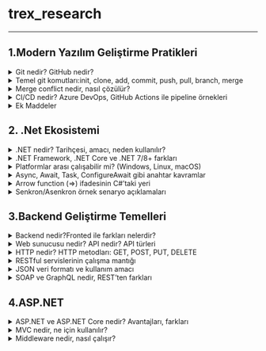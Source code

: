  # trex_research
***


## 1.Modern Yazılım Geliştirme Pratikleri
 
 <details> 
<summary>Git nedir? GitHub nedir?</summary>
  GİT:
   <ul>
      <li>Bir versiyon kontrol sistemidir.</li>
      <li>Projenin son haline ulaşmamızı ve projeyi güncel tutmayı sağlar.</li>
      <li>Yazılım geliştirme uygulamasıdır. </li>
     <li>Burada geliştiriciler etkileşim kurar,iletişime geçer ve iş birliği yaparlar.</li>
     <li>Geliştiriciler projeler üzerinde yeni kodlar yazarak yeni şeyler geliştirirler ve bu projeler üzeerinde ki değişiklikleri görebilirler.</li>
     <li>Yerel bir depoda çalışabileceği gibi çevrimiçi veya çevrimdışı uzak depolarda da çalışabilir.</li>
    <li>Geliştirme ekipleri beraber bir proje üzerinde mevcut olan sürümleri engellemeden bir yeni sürüm daha geliştirerek sürümleri yükseltmede geliştirmede yardımcı olur.</li>
</ul>
GitHub:
       <ul>
<li>Bulut tabanlı bir sistem.</li>
<li>Projelerin saklandığı yani depo edildiği bir sunucudur.</li>
</ul>

</details>


<details>
<summary>Temel git komutları:init, clone, add, commit, push, pull, branch, merge</summary>
Git komutu nedir?
<ul>
<li>Dosya kümesi içinde gerçekleştirilen değişiklikleri izlemeyi kolaylaştırır.</li>
<li>Sürüm kontrol sistemine ait araçlar çalıştırılabilir.Dosyaları listeleyebilir ve veriler üzerinde değişiklikler yapılabilir.</li>
</ul>

Git komutları nelerdir?
<ul>
<li>git init:Yeni bir depo açmak için ve hazırlanacak projelerde start vermek için kullanılır.Lokal dosyalarını buraya kaydedebilmeye olanak tanır.</li>
-ÖRNEK KULLANIM-> git init[depo adı]
  
<li>git clone:Uzak bir sunucuda ki projeyi bilgisayara indirebilir, bilgisayarda veya lokal server alanında ki güvenli bir konuma taşıyabilirsin.</li>
  -ÖRNEK KULLANIM-> git clone[url]
                    git clone[url]-b[depo adı]
                    
<li>git add:Bir projeyi ya da proje içinde ki bir dosyayı depo alanına eklemeni sağlar.</li>
  -ÖRNEK KULLANIM-> git add [dosya adı] (Belirtilen dosyayı depoya ekler.)
                    git add *  (Birden fazla ekleme yapar.)
                    
<li>git commit:Bir dosyayı sürüm geçmişine kalıcı olarak kaydeder.Git add komutu ile eklendiğinde diğer dosyalarıda kaydeder.Bu komutla yapılan değişiklikler local repository de görülür.</li>
  -ÖRNEK KULLANIM-> git commit -a
                    git commit -m “[kayıt mesajını yazın]”
                    
<li>git push:Bilgisayarda ve local sunucuda bulunan commitleri uzak depo alanlarına aktarmada kullanılır.</li>
  -ÖRNEK KULLANIM-> git push [değişken adı] master (Belli işlem demetlerini uzak sunucuya gönderir.)
                    git push [variable name] [branch] (Bu komut belirtilen değişkeni uzak depoya gönderir.)
                    git push –all [değişken adı] (Bu komut tüm işlem demetlerini uzak depoya gönderir.)
                    git push [değişken adı] :[branch name]  (Bu komut, uzak depoda özel olarak belirtilen işlem demetini siler.)
                    
<li>git pull:Uzak sunucuda ki değişiklik veya herhangi bir projeyi yerelleştirmek için kullanılır.</li>
  -ÖRNEK KULLANIM-> git pull[Depo Bağlantı Linti]
  
<li>git branch:Geçerli depolarda ki yerel dalları,sınıfları ve bölümleri listelemek için kullanılır.</li>
  -ÖRNEK KULLANIM-> git branch (Tüm bölümleri veya sınıfları listeler.)
                    git branch [bölüm adı] (Yeni bir sınıf veya bölüm ekler.)
                    git branch-b[bölüm adı] (Belirtilen bölüm veya sınıfı siler.)
                    
<li>git merge:Belirtilen uzantıyı veya dalı başka bir uzantı ile birleştirir.</li>
  -ÖRNEK KULLANIM-> git merge [branch adı]
</ul>
</details>


<details>
<summary>Merge conflict nedir, nasıl çözülür?</summary>
<dl>
  <dt>Merge confit neden oluşur?</dt>
      <dd>Bir dosyanın belli bir kısmı iki kişi tarafından değiştirilmeye çalışır ise uygulama hangisini uygulayacağını bilemez ve bu sorun ortaya çıkar.</dd>
     <dt>Nasıl çözülür?</dt>
     <dd>Çakışmalı hatalı dosyayı açıp <<<<<<<, =======, >>>>>>> işaretlerinden uygulama için mantıklı olanı seçeriz gerekirse birleştirebilirizde.En son olarak değişikliği git add ile sahneleyip git commit ile birleştirme tamamlanır.</dd>
       </dl>
     </details>

       
<details>
<summary>CI/CD nedir? Azure DevOps, GitHub Actions ile pipeline örnekleri</summary>
<dl>
    <dt>CI(Continuous Integration):Sürekli entegrasyon</dt>
     <dd>Tüm kod değişikliklerinin paylaşıldığı kaynak deposu.Her değişikliliği kaydettiğimizde veya birleştirdiğimizde otomatik olarak test etmek ve bir derleme başlatma uygulamasıdır.CI sayesinde hatalar,güvenlik sorunları daha kolay tespit edilip geliştirme sürecini çok daha erken bir aşamada düzeltilebilir.</dd><br>
     <dt>CD(Continuous Delivery):Sürekli teslimat</dt>
      <dd>Altyapı sağlama uygulama yayınlama sürecini geliştirmek için CI ile birlikte çalışan bir yazılım geliştirme uygulamasıdır.</dd>
      <br>Sürekli entegrasyon ve sürekli teslimatın birleşimidir.Yeni düzenlenmiş bir kodu committen üretime geçirmek için ihtiyaç duyulan manuel insan müdehalesinin çoğunu veya tamamını otomatikleştirir.CI veya CD den yana aynı zamanda altyapıyıda sağlamayı kapsar.Geliştirme ekipleri kodda değişiklik yapabilir ve  bunlar daha sonra otomatik olarak test edilip dağıtım için gönderilirler.<br>
      <dt>GitHub Actions ile Pipeline örnekleri:</dt>
      <dd>GitHub Actions GitHub üzerinden yapılan projeleri barındıran CI/CD iş akışları kurmaya yarayan bir sistem</dd>
      <dt>Azure DevOps ile Piepline örnekleri:</dt>
      <dd>Microsoft bulut tabanlı YMAL veya görsel olarak oluşturulabilen güçlü bir CI/CD aracıdır.</dd>     

</dl>
  </details>

  <details>
<summary>Ek Maddeler</summary>
<ul>
<li>İhtiyaç Analizi ve Planlama:</li>
Bir yazılım projesinin başlangıcında müşterinin ihtiyaçları ve projenin hedefleri detaylı bir şekilde analiz edilir.
<li>Tasarım:</li>
Tasarım aşamasında projenin mimarisi oluşturacak genel yapı tasarlanır.
<li>Geliştirme:</li>
Gerçek kod yazma aşamasıdır.
<li>Test Etme:</li>
Yazılımın istikrarlı ve hatalardan arındırılmış olması gerekmektedir.
<li>Dağıtım ve Yayınlama:</li>
Test aşamasından başarıyla geçtikten sonra, müşteriye sunulmak üzere son kez hazırlanır.
<li>Bakım ve Güncelleme:</li>
Kullanıcıların geri bildirimine göre yazılımın performansı takip edilip tekrar ele alınır.

</ul>
</details>


## 2.  .Net Ekosistemi
  <details>
  <summary>.NET nedir? Tarihçesi, amacı, neden kullanılır?</summary>
  <dl>
<dt>.NET nedir?</dt>
<dd>Herhangi bir işletim sisteminde yerek olarak çalışabilen masaüstü, web ve mobil uygulamalar oluşturmaya yönelik açık kaynaklı bir platformdur. .Net Core Microsoft tarafından sağlanan bir platformdur.90'lar sonlarında büyük bir değişim geçirmiştir.Bu projenin büyük bir değişim geçirmesini sağlayan ve tercih edilebilir kılan; C#, C++ dahil olmak üzere herhangi bir dilde uygulama yazma imknaı vermesidir.</dd>

<dt>.NET tarihçesi</dt>
<ul>
1.Dönem:.NET Framework
<li>2002->Microsoft, sadece Windows  üzerinde çalışan .NET Frameworkü 1.0 ı duyurdu. </li><br>
<li>2003->.NET Framework 1.1 çıktı ve ASP.NET Web performansı geliştirildi.</li><br>
<li>2005->.NET Framework 2.0 yayınlandı ASP.NET 2.0, Generics ve Windows form özellikleri geldi.</li><br>
<li>2006->.NET Framework yayınlandı.WPF(masaüstü için), WPCF(iletişim), WF(iş akışı)CardSpace eklendi. </li><br>
<li>2007-2008->.Net FRamework 3.5 çıktı.LINQ ve Entity Framework hayatımıza girdi.</li><br>
<li>2010->.NET Framework 4.0 yayınlandı. Prarlel Programming(çok çekşrdekli işlem desteği) ve yeni CLR yayınlandı.</li><br>
<li>2012->.NET Framework4.5 çıktı. </li><br>
<li>2013-2014->.NET Framework hala güçlüydü ama linux ve macOS destekleri yoktu ve kapalı kaynak kodu olduğundan çok büyük bir eksiydi ve bu dönemde açık kaynak kodlu program ihtiyacı son derece arttı.</li><br>

2.Dönem:.Net Core
<li>2014->Microsoft .NET Core'u duyurdu.</li>
<li>2016->.NET Core 1.0 yayınlandı ve ilk sürüm Entity Framework Core, ASP.NET de yayınlandı.</li><br>
<li>2017->.NET Core 2.0 çıktı.API sayısı genişledi, NET Framework ile uyumları arttı.</li><br>
<li>2018->.NET Core 2.1(LTS)duyuruldu performans ve stabilitesi ön plana çıktı.</li><br>
<li>2019->.NET Core 3.0 ve hemen ardından 3.1(LTS) yayınlandı.WPF ve Windows performans desteği eklendi,Blazor(C+ WebAssembly)tanıtıldı.</li><br>
<li>2020->Microsoft "Core" adını bıraktı NET 5 adını aldı. NET Framework, NET Core, Xamarin birleşerek tek  bir NERT platformu oldular. </li><br>

3.Dönem:Modern.NET7/8+:
<li>2021->.NET 6(LTS)en çok kullanılan sürümlerden biri oldu.</li><br>
<li>2022->.NET 7 performans ve bulut odaklı.</li><br>
<li>2023->.NET 8(LTS)MAUI ile mobil ve masaüstü birleşti yapay zeka entegrasyonu başladı.</li><br>
<li>2024->.NET 9 en güncel sürüm ve özellikle bulut tabanlı, modern uygulama odaklı.</li><br>

<dt>Amacı</dt>
<dd>NET Framework'ün yalnızca Windowsa bağlı olması ve kapalı kaynak kodlu yapsından dolayı geliştiricileri kısıtlamasından dolayı ortaya çıkan bir platformdur.O dönemlerde linux macOS gibi platformlara olan ihtiyaç artmıştı.Kısacası .NET Core'un amacı geliştiricilere daha özgür, geniş ve kendilerini yenileyebilecekleri bir alan bir platform sunmaktı.Window,Linux,macOS üzerinde çalışılması ile çapraz platform desteği öne çıktı</dd>

<dt>Neden kullanılır</dt>
<dd>Platform bağımsızlığı,açık kaynak ve topluluk desteği,yüksek performs, modüler yapı,modern uygulama geliştirme,uzun dönem destek(LTS)sürümleri
 sağladığından kullanılmasını en çok ön plana çıkaran ögeler de bunlardır.</dd>
</ul>
</details>
  
   <details>
<summary>.NET Framework, .NET Core ve .NET 7/8+ farkları</summary>
    
<table border="1">
    <body>
        <tr>
            <td>Özellik</td>
            <td>.NET Framework</td>
            <td>.NET Core</td>
            <td>.Net 7/8+</td>
    </td>
        </tr>
     
  <tr>
            <td>Çıkış Yılı</td>
            <td>2002</td>
            <td>2016</td>
            <td>2020</td>
        </tr>
         <tr>
            <td>Platform Desteği</td>
            <td>Windows</td>
            <td>Windows Linux macOS </td>
            <td>Windows Linux macOS</td>
        </tr>
         <tr>
            <td>Kaynak Kodu</td>
            <td>Kapalı</td>
            <td>Açık</td>
            <td>Açık</td>
        </tr>
         <tr>
            <td>Geliştirme Durumu</td>
            <td>Sadece bakım</td>
            <td>NET+5 ile birleşti</td>
            <td>Aktif</td>
        </tr>
         <tr>
            <td>Performans</td>
            <td>Düşük</td>
            <td>Orta</td>
            <td>En Yüksek</td>
        </tr>
         <tr>
            <td>Modern Teknoloji</td>
            <td>Yok</td>
            <td>Kısmen</td>
            <td>MAUI Blazor ML.NET Cloud-native</td>
        </tr>
         <tr>
            <td>Güncelleme</td>
            <td>Yok</td>
            <td>Yok</td>
            <td>Var</td>
        </tr>
         <tr>
            <td>Kullanım Alanları</td>
            <td>Eski Windows uygulamaları </td>
            <td>Çoklu platform uygulamaları web,API,Mikroservis</td>
            <td>Modern çoklu platform uygulamaları Bulut,web API ve dahası</td>
        </tr>
         <tr>
            <td>Desteklediği Araçlar</td>
            <td>Visual Studio</td>
            <td>Visual Studio VS Code ClI</td>
            <td>Visual Studio VS Code CLI </td>
        </tr>
        </body>
        </table>
             </details>

<details>
<summary>Platformlar arası çalışabilir mi? (Windows, Linux, macOS)</summary>
 <dl>
<dd>.NET Core ve NET7/8+ sürümleri hepsinin üzerinde sorunsuz çalışabilir.Uygulamalrın farklı iletişim sistemlerinde aynı şekilde derlenip çalışabilmesini sağlar.Tek bir kod tabanı üstünde konsol,web,masaüstü uygulamalrı ve bulut tabanlı mikroservisleri farklı platformlarda kullanabilirler.</dd>
</dl>
 </details>

<details>
<summary>Async, Await, Task, ConfigureAwait gibi anahtar kavramlar</summary>
 <dl>
<dd><li>Async:Senkron olan yani çağırıldığı şekilde ve birbirlerini beklemeyen fonksiyonları, asenkron hale çevirmemize yarar.</li></dd>
<dd><li>Await:Asenkron bir işlemi beklemek için kullanılır </li></dd>
<dd><li>Task:Bir programın işletim sistemi tarafından çalıştırılırken aldığı isim ya da görev.</li> </dd>
<dd><li>ConfigureAwait:Devam görevini yürütmek için main thread'in kullanıp kullanılmayacağını ayarlar.</li></dd>
 </dl>
 </details>

<details>
<summary>Arrow function (=>) ifadesinin C#’taki yeri</summary>
<li>Tek satırda fonksiyon tanımlama: static int Multiply(int x, int y) => x * y;</li>
<li>Lambda ifadesi: Func<int, int> square = n => n * n;</li>
 </details>

<details>
<summary>Senkron/Asenkron örnek senaryo açıklamaları</summary>
 <dl>
<dt>Senkron</dt>
 <dd>Kuralcı bir yapı ve tek yönlü bir zihin disiplinli bir şekilde sırayla kontrol eder.</dd>
 <dt>Asenkron</dt>
 <dd>Uyarlanabilir, esnek ve çok işe sahip.Bir yapılacaktan başka bir yapılacağa geçer ve en son hepsini derler.Zahmetsiz, hızlı yüklenen bir akış kurar.</dd>
 </dl>
 </details>


 ## 3.Backend Geliştirme Temelleri
 <details>
 <summary>Backend nedir?Fronted ile farkları nelerdir?</summary>
  <dl>
<dt>Backend</dt>
<dd>Bir web sitesi ya da bir mobil uygulamanın arka planında çalışan, kullanıcıya görünmeyen kısımdır.Kullanıcıdan gelen talepleri alır, veritabanı veya sınıcı tarafındandaki işlemleri yapar ve sonucu fronted'e iletir.Kısacası backend sisteminin "motorudru" benzetmesi yapabiliriz.</dd>

<dt>Frontend</dt>
<dd>Web sitesi ya da bir mobil uygulamanın kullanıcının gördüğü ve etkilişimde bulunduğu kısımdır.Tasarım ve arayüzde burada bulunur.HTML, CSS ve JS frontedi oluşturan temek teknolojilerdir. </dd>   
<dt>Aralarında ki farklar nelerdir?</dt>
<dd>Biri arkaplanda çalışan ve kullanıcının görmediği,veritabanı ve sunucu tarafı işlemleri yöneten backend, frontedn ise kullanıcının etkileşimde bulunduğu, kullanıcıya görünen kısımdır.</dd>
  </dl>
 </details>

 <details>
<summary>Web sunucusu nedir? API nedir? API türleri</summary>
<dl>
<dt>Web server nedir?</dt>
 <dd>Genellikle donanım ve yazılımın birlikte çalışmasını ifade eder.Web sunucusu donanımı internete bağlıdır,web ile bağlı diğer cihazlar ile veri alışverişşi yapmasını sağlar.</dd>
 <dt>API:</dt>
 <dd>Bir uygulamanın verilere, sunucu yazılımına veya diğer programlara ulaşabilmek için kullandığı bağlantı arayüzüdür.Bir çok veri web üzerine veya akıllı telefonlar ile API'ler sayesinde kolayca alınabiliyor.Bu da iletşimi hızlandırıyor.</dd>
 
 <dt>API Türleri:</dt>
 <ol>
  
 <li>Kullanım Alanına Göre:</li>

 Web API:İnternet üzerinde HTTP/HTTPS ile çalışan API'ler.<br>
 Library API:Programlama kütüphanelerinin sunduğu API'ler.(örn:Python)<br>
 Operating System API:İletişim sisteminin sunduğu arayüzler.<br>
 Hardware API:Donanım ile yazılım arasındaki işetişimi sağlar.<br>
 
<li>Mimariye Göre:</li>

Rest API:HTTP protokolü ile çalışır.JSON veya XML formatında veri döner.<br>
SOAP API:Daha eski XML tabanlı, katı kurallara sahip.<br>
GraphQL API:Tek bir sorguyla sadecd ihtiyaç duyulan veriyi alma imkanı verir.<br>
gRPC API:Google'ın geliştirdiği, hızlı ve verimli iletişim için kullanılan bir sistemdir.<br>

  <li>Erişim Türüne Göre:</li>
  
  Public(açık)API:Herkesin erişimine açıktır.<br>
  Private(özel)API:Sadece kurum içi yazılımda kullanılır.<br>
  Partner API:Sadece belirli iş ortaklarında açılır.
 
 </ol>
</dl>
 </details>

<details>
<summary>HTTP nedir? HTTP metodları: GET, POST, PUT, DELETE</summary>
<dl>
 <dt>HTTP Nedir?</dt>
 <dd>Bu protokol, bir web tarayıcısı ile bir web sunucusu arasında ki iletişimi sağlar.İstemci(server) ve sunucu(server) arsında ki veri transferini yönetir.Tarayıcının web sitelerini görüntülemesini, dosyaları indirmesini sağlar.</dd>
</dl>

 <dt>HTTP Metotları:</dt>
<ul>
 <li>Get:Belirtilen URL'de ki veriyi almak için kullanılır</li>
 <strong>Örnek:Bir e-ticaret listesinde ürün listesini görmek.</strong><br>
  <br>
 <li>Post:Belşirtilen URL'ye yeni bir kaynak eklemek için kullanılır.Bu metot ile form gönderimi sonocunda veriyi sunucuya ekleyebiliriz.</li>
 <strong>Örnek:Bir siteye kayıt olurken "kaydol" dediğinde.</strong><br>
  <br>
 <li>Put:Belirtilen URL'de var olan bir veriyi güncellemek için kullanılır.Bu metot ile sunucuda var olan bir dosyayı güncelleyebiliriz.</li>
  <strong>Örnek:Profil bilgilerinde "Adını ve Soyadını değiştir" dediğinde.<br></strong>
   <br>
 <li>Delete:Belirtilen URL'de ki dosyayı veya veriyi silmek için kullanılır.</li>
  <strong>Örnek:Sosyal medyada kendi gönderini silmek.</strong><br>
 <br>
</ul>
</details>

<details>
<summary>RESTful servislerinin çalışma mantığı</summary>
<dd>Her şey bir kaynak olarak düşünülür.Kaynaklara URL'ler üzerinden ulaşılır, HTTP metodları ile işlem yapılır, JSON ile veri taşınır ve her istek bağımsızdır.</dd>

<br>
<ol>
 <li>Kaynak(resource)mantığına dayanır;</li>
<ul>
 <li>Rest'te her şey bir kaynak(resource) larak düşünülür.</li>
 <li>Kullanıcılar->Users</li>
 <li>Ürünler->Poducts</li>
 <li>Siparişler->Orders</li>
 <li>Kaynağa erişim için Url(edpoint)kullanılır.</li>
</ul>
<br>

<br>
<li>HTTP metodları ile işlem yapılır;</li>
<ul>
<li>Get->Kaynağı getirir.</li>
<li>Post->Yeni kaynak oluşturulur</li>
<li>Put->Var olan kaynağı günceller</li>
<li>Deleted->Kaynağı siler</li>
</ul>
<br>

<br>
<li>İşletimci(client)-Sunuc(server)bağlantısı;</li>
<ul>
<li>İstemci(web, mobil uygulaması) sadece isteği gönderir</li>
<li>Sunucu(backend) isteği işler ve cevabı gönderir</li>
<li>İkisi birbirinden bağımsız, yani bir android uygulaması ve web sitesi bir Rest servisine bağlanabilir </li>
</ul>
<br>

<br>
<li>Stateless(durumsuz)çalışır;</li>
<ul>
<li>Her istek(request)bağımsızdır</li>
<li>sunucu önceki isteklerini hatırlamaz</li>
<li>Gerekli bilgiler(örnek:kimlik doğrulama tokeni)her istekte tekrar gönderilir</li>
</ul>
<br>

<br>
<li>Veri genelde JSON formatında çalışır;</li>
<ul>
<li>Cevaplar anlaşılır bir formatta döner</li>
</ul>
<br>

<br>
<li>HTTP states kodları kullanılır;</li>
 <ul>
  <li>200->Başarılı</li>
  <li>201->Kaynak oluşturur</li>
  <li>400->Hatalı istek</li>
  <li>401->Yetkisiz</li>
  <li>404->Bulunamadı</li>
  <li>500->Sunucu hatası</li>
  <br>
 </ul>
</ol>
</details>

<details>
<summary>JSON veri formatı ve kullanım amacı</summary>

<dd>Heminsan tarafından okunabilir hem de makine tarafından işlenebilir bir şekilde depolamak ve değiştirmek için kullanılan metin tabanlı bir formattır.Metin tabanlı ve sade yapısı sayesinde verilerin anlaşılmasını kolaylaştırır,ayrıca çoğu programlama dili tarafından desteklendiği için farklı sistemler arasında uyumlu bir veri değişimini mümkün kılar</dd>

<dt>Kullanım amacı:</dt>
<dd>Veri değişimi, kolay okunabilir ve yazılabilir veri, programlama dilleri arasında uyumluluk,API ve weeb servislerinde stanart,veri yapılarının baait temsilini sağlar.</dd>
</details>

<details>
<summary>SOAP ve GraphQL nedir, REST’ten farkları</summary>

<dl>
<dt>SOAP</dt>
<dd>Bilgisayar ağlarında web hizmetlerinin uygulanmasında yapılandırılmış bilgi alışverişi için kullanılan bir protokoldür.</dd>

<dt>GraphQL</dt>
<dd>API'ler için bir sorgu dili ve mevcut verilerle bu sorguları yanıtlamak için bir çalışma ortamıdır.</dd>
</dl>

<h3>SOAP vs GraphQL vs REST Temel Karşılaştırması</h3>

<table border="1">
    <body>
        <tr>
            <td>Özellik</td>
            <td>SOAP</td>
            <td>REST</td>
            <td>GraphQL</td>
    </td>
        </tr>
     
  <tr>
            <td>Türü</td>
            <td>Protokol</td>
            <td>Mimari tarz</td>
            <td>Sorgu dili</td>
        </tr>
        <tr>
            <td>Veri Formatı</td>
            <td>XML</td>
            <td>JSON(en çok kullanılan),XML</td>
            <td>JSON</td>
        </tr>
        <tr>
            <td>Endpoint</td>
            <td>Çok Sayıda</td>
            <td>Birden fazla</td>
            <td>Tek bir tane</td>
        </tr>
        <tr>
           <td>Esneklik</td>
           <td>Düşük</td>
           <td>Orta</td>
           <td>Yüksek</td>
       </tr>
        <tr>
           <td>Performans</td>
           <td>Ağır</td>
           <td>Hafif ve hızlı</td>
           <td>Daha esnek ama backend için yorucu</td>
       </tr>
        <tr>
           <td>Kullanım Alanı</td>
           <td>Bankacılık,kurumsal</td>
           <td>Web servisleri,mobil API</td>
           <td>Modern web ve mobil uygulamalar</td>
        </table>
        </body>
       </tr>
</details>

## 4.ASP.NET

<details>
<summary>ASP.NET ve ASP.NET Core nedir? Avantajları, farkları</summary>
<dl>
 <dt>ASP.NET</dt>
 <dd>.NET çerçevesi üzerinde web uygulamaları oluşturmak için açık kaynak bir web çerçevesidir.Yine microsoft tarafından geliştirilmiş ve geliştiricilerin dinamik web uygulamaları, hizmetleri ve siteleri oluşturmasına olanak sağlamak amacı ile yayınlanmıştır.</dd>
<dt>ASP.NET Core</dt>
<dd>Microsoft tarafından geliştirilen açık kaynak kodlu bir yazılım geliştirme platformu. ASP.NET Core, tüm ASP.NET altyapısının yeniden tasarlanarak MVC ve Web API altyapıları ile birleştirilmesini sağlamıştır.</dd>
<dt>ASP.NET ve ASP.NET Core farkları</dt>
<dd>ASP.NET güçlü veri tabanlı entegrasyonu sağlar ve oturum yönetimi, kimlik doğrulama ve güvenlik gibi önemli konuları ele alırken ASP.NET Core daha genel amaçlı uygulamalrın geliştirilmesi için kullanılır.</dd>
<dt>Avantajları</dt>
 <dd>ASP.NET ,Core'a göre daha eski.Açık kaynak kodlu, platform bağımsız, modern yazılım mimarilerine uygun olan ASP.NET Core, ASP.NET ise sadece windows üzerinde çalışan stabil ve kurumsal projelerde kullanılmış bir framework.</dd>
</dl>
</details>

<details>
<summary>MVC nedir, ne için kullanılır?</summary>
 <dl>
<dt>MVC Nedir?</dt>
<dd>Model View Controller'in kısaltılmışıdır.Model,veritabanında verilerin çekilmesine yardımcı olur.View, görünüm katmanıdır.HTML, CSS, JS gibi
 kodların tutulduğu bölümdür.Controller,model ve view arasında kalan katmandır.Kısacası uygulama mantığını,veriyi ve kullanıcı arayüzünü birbirinden ayırarak geliştirmeyi kolaylaştıranbir mimari desenidir.Düzenli kod yazmak,bakımı kolaylaştırmak, tekrar kullanılabilirlik sağlamak ve test edilebilirliği artırmak için kullanılır.</dd>
  </dl>
</details>

<details>
<summary>Middleware nedir, nasıl çalışır?</summary>
<dl>
<dt>Nedir?</dt>
<dd>Web uygulamalrında istek(request) ve yanıt(respone) arasına giren küçük yazılım bileşenidir. İsteği işler, gerekirse sonraki middlaware'e gönderir veya direkt yanıt döner.</dd>
<dt>Nasıl Çalışır</dt>
<dd>Kullanıcıdan gelen istek ilk middleware gelir.Middleware isteği işler sonra middleware aktarır ya da direkt yanıt döner.Son middleware yanıtı üretir,yanıtı testten geçirerek kullanıcıya ulaşır. </dd>
</dl>
</details>
































